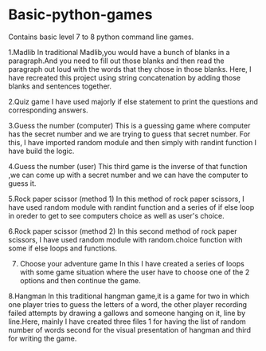 # Basic-python-games
Contains basic level 7 to 8 python command line games.

1.Madlib
In traditional Madlib,you would have a bunch of blanks in a paragraph.And you need to fill out those blanks and 
then read the paragraph out loud with the words that they chose in those  blanks.
Here, I have recreated this project using string concatenation by adding those blanks and sentences together.

2.Quiz game
I have used majorly if else statement to print the questions and corresponding answers.

3.Guess the number (computer)
This is a guessing game where computer has the secret number and we are trying to guess that secret number.
For this, I have imported random module and then simply with randint function I have build the logic.

4.Guess the number (user)
This third  game is the inverse of that function ,we can come up with a secret number and we can have the computer 
to guess it.

5.Rock paper scissor (method 1)
In this method of rock paper scissors, I have used random module with randint function and a series of if else loop 
in oreder to get to see computers choice as well as user's choice.

6.Rock paper scissor (method 2)
In this second method of rock paper scissors, I have used random module with random.choice function with some if 
else loops and functions.

7. Choose your adventure game 
In this I have created a series of loops with some game situation where the user have to choose one of the 2 options 
and then continue the game.

8.Hangman
In this traditional hangman game,it is a game for two in which one player tries to guess the letters of a word, 
the other player recording failed attempts by drawing a gallows and someone hanging on it, line by line.Here, 
mainly I have created three files 1 for having the list of random number of words second for the visual 
presentation of hangman and third for writing the game.
